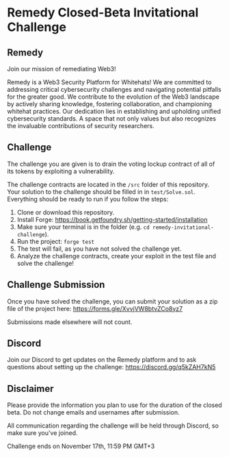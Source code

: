# Remedy Closed-Beta Invitational Challenge

## Remedy

Join our mission of remediating Web3!

Remedy is a Web3 Security Platform for Whitehats! We are committed to addressing critical cybersecurity challenges and navigating potential pitfalls for the greater good. We contribute to the evolution of the Web3 landscape by actively sharing knowledge, fostering collaboration, and championing whitehat practices. Our dedication lies in establishing and upholding unified cybersecurity standards.  A space that not only values but also recognizes the invaluable contributions of security researchers.

## Challenge 

The challenge you are given is to drain the voting lockup contract of all of its tokens by exploiting a vulnerability.

The challenge contracts are located in the `/src` folder of this repository. 
Your solution to the challenge should be filled in in `test/Solve.sol`. 
Everything should be ready to run if you follow the steps:

1. Clone or download this repository.
2. Install Forge: https://book.getfoundry.sh/getting-started/installation
3. Make sure your terminal is in the folder (e.g. `cd remedy-invitational-challenge`).
4. Run the project: `forge test`
5. The test will fail, as you have not solved the challenge yet.
6. Analyze the challenge contracts, create your exploit in the test file and solve the challenge!

## Challenge Submission

Once you have solved the challenge, you can submit your solution as a zip file of the project here: https://forms.gle/XvvjVW8btvZCo8yz7

Submissions made elsewhere will not count. 

## Discord

Join our Discord to get updates on the Remedy platform and to ask questions about setting up the challenge: https://discord.gg/q5kZAH7kN5 

## Disclaimer

Please provide the information you plan to use for the duration of the closed beta. Do not change emails and usernames after submission. 

All communication regarding the challenge will be held through Discord, so make sure you've joined. 

Challenge ends on November 17th, 11:59 PM GMT+3 